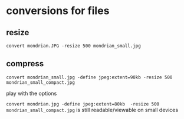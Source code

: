 # conversions for files

## resize

`convert mondrian.JPG -resize 500 mondrian_small.jpg`

## compress

`convert mondrian_small.jpg -define jpeg:extent=90kb -resize 500 mondrian_small_compact.jpg`

play with the options

`convert mondrian.jpg -define jpeg:extent=80kb  -resize 500 mondrian_small_compact.jpg`
is still readable/viewable on small devices
